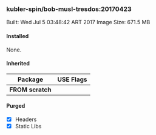 ### kubler-spin/bob-musl-tresdos:20170423

Built: Wed Jul  5 03:48:42 ART 2017
Image Size: 671.5 MB

#### Installed
None.
#### Inherited
Package | USE Flags
--------|----------
**FROM scratch** |
#### Purged
- [x] Headers
- [x] Static Libs
